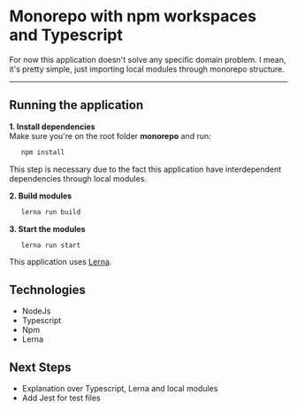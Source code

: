 # Monorepo with npm workspaces and Typescript

For now this application doesn't solve any specific domain problem. I mean, it's pretty simple, just importing local modules through monorepo structure.

---

## Running the application

**1. Install dependencies**<br/>
 Make sure you're on the root folder **monorepo** and run: 
 ```ts
    npm install
 ```
 This step is necessary due to the fact this application have interdependent dependencies through local modules.

 **2. Build modules**<br/>
 ```ts
    lerna run build
 ```

 **3. Start the modules**
 ```ts
    lerna run start
 ```
 This application uses [Lerna](https://github.com/lerna/lerna).

## Technologies

 - NodeJs
 - Typescript
 - Npm
 - Lerna

## Next Steps

 - Explanation over Typescript, Lerna and local modules
 - Add Jest for test files